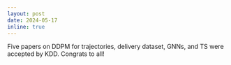 ```yaml
---
layout: post
date: 2024-05-17
inline: true
---
```

Five papers on DDPM for trajectories, delivery dataset, GNNs, and TS were accepted by KDD. Congrats to all!